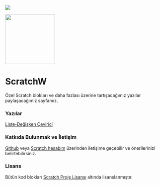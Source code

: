 [![](https://visitor-badge.laobi.icu/badge?page_id=yaso09.ScratchW&left_text=Ziyaretçi+Sayısı)](#)

<img style="height: 10rem" src="https://github.com/user-attachments/assets/eae2beb4-1614-414e-afed-c86a392f6202">

# ScratchW
Özel Scratch blokları ve daha fazlası üzerine tartışacağımız yazılar paylaşacağımız sayfamız.

### Yazılar
<a href="./Liste-Degisken-Cevirici">Liste-Değişken Çevirici</a>

### Katkıda Bulunmak ve İletişim
<a href="https://github.com/yaso09">Github</a> veya <a href="https://scratch.mit.edu/users/GocCompany">Scratch hesabım</a> üzerinden iletişime geçebilir ve önerilerinizi belirtebilirsiniz.

### Lisans
Bütün kod blokları <a href="https://en.scratch-wiki.info/wiki/Scratch_Project_License">Scratch Proje Lisansı</a> altında lisanslanmıştır.
